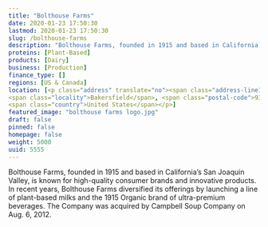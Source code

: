 ```yaml
---
title: "Bolthouse Farms"
date: 2020-01-23 17:50:30
lastmod: 2020-01-23 17:50:30
slug: /bolthouse-farms
description: "Bolthouse Farms, founded in 1915 and based in California’s San Joaquin Valley, is known for high-quality consumer brands and innovative products. In recent years, Bolthouse Farms diversified its offerings by launching a line of plant-based milks and the 1915 Organic brand of ultra-premium beverages. The Company was acquired by Campbell Soup Company on Aug. 6, 2012. "
proteins: [Plant-Based]
products: [Dairy]
business: [Production]
finance_type: []
regions: [US & Canada]
location: [<p class="address" translate="no"><span class="address-line1">East Brundage Lane</span><br>
<span class="locality">Bakersfield</span>, <span class="postal-code">93307</span><br>
<span class="country">United States</span></p>]
featured_image: "bolthouse farms logo.jpg"
draft: false
pinned: false
homepage: false
weight: 5000
uuid: 5555
---
```

<p>Bolthouse Farms, founded in 1915 and based in California’s San Joaquin Valley, is known for high-quality consumer brands and innovative products. In recent years, Bolthouse Farms diversified its offerings by launching a line of plant-based milks and the 1915 Organic brand of ultra-premium beverages. The Company was acquired by Campbell Soup Company on Aug. 6, 2012. </p>
